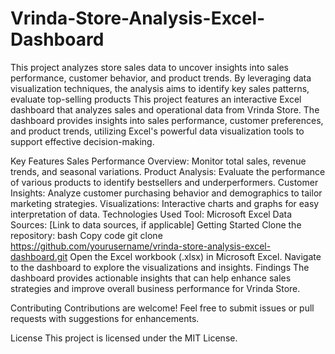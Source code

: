 # Vrinda-Store-Analysis-Excel-Dashboard
This project analyzes store sales data to uncover insights into sales performance, customer behavior, and product trends. By leveraging data visualization techniques, the analysis aims to identify key sales patterns, evaluate top-selling products
This project features an interactive Excel dashboard that analyzes sales and operational data from Vrinda Store. The dashboard provides insights into sales performance, customer preferences, and product trends, utilizing Excel's powerful data visualization tools to support effective decision-making.

Key Features
Sales Performance Overview: Monitor total sales, revenue trends, and seasonal variations.
Product Analysis: Evaluate the performance of various products to identify bestsellers and underperformers.
Customer Insights: Analyze customer purchasing behavior and demographics to tailor marketing strategies.
Visualizations: Interactive charts and graphs for easy interpretation of data.
Technologies Used
Tool: Microsoft Excel
Data Sources: [Link to data sources, if applicable]
Getting Started
Clone the repository:
bash
Copy code
git clone https://github.com/yourusername/vrinda-store-analysis-excel-dashboard.git
Open the Excel workbook (.xlsx) in Microsoft Excel.
Navigate to the dashboard to explore the visualizations and insights.
Findings
The dashboard provides actionable insights that can help enhance sales strategies and improve overall business performance for Vrinda Store.

Contributing
Contributions are welcome! Feel free to submit issues or pull requests with suggestions for enhancements.

License
This project is licensed under the MIT License.

